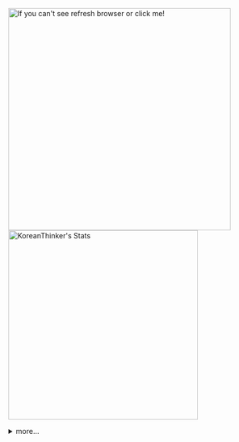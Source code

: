 <p  >
  <a target="_blank" href="https://github-readme-stats.vercel.app/api/wakatime?username=KoreanThinker&layout=compact&theme=dark&hide_border=true&langs_count=32" >
    <img width="440px"  src="https://github-readme-stats.vercel.app/api/wakatime?username=KoreanThinker&layout=compact&theme=dark&hide_border=true&langs_count=6" alt="If you can't see refresh browser or click me!" /> 
  </a>
    <img width="375px" src="https://github-readme-stats.vercel.app/api?username=KoreanThinker&theme=dark&hide_border=true&count_private=true" alt="KoreanThinker's Stats" />
</p>
<details>
<summary>more...</summary>
 
    
<!--START_SECTION:waka-->
**I'm a Night 🦉** 

```text
🌞 Morning    18 commits     ░░░░░░░░░░░░░░░░░░░░░░░░░   1.63% 
🌆 Daytime    381 commits    ████████░░░░░░░░░░░░░░░░░   34.54% 
🌃 Evening    611 commits    █████████████░░░░░░░░░░░░   55.39% 
🌙 Night      93 commits     ██░░░░░░░░░░░░░░░░░░░░░░░   8.43%

```
📅 **I'm Most Productive on Monday** 

```text
Monday       210 commits    ████░░░░░░░░░░░░░░░░░░░░░   19.04% 
Tuesday      171 commits    ████░░░░░░░░░░░░░░░░░░░░░   15.5% 
Wednesday    185 commits    ████░░░░░░░░░░░░░░░░░░░░░   16.77% 
Thursday     186 commits    ████░░░░░░░░░░░░░░░░░░░░░   16.86% 
Friday       147 commits    ███░░░░░░░░░░░░░░░░░░░░░░   13.33% 
Saturday     88 commits     ██░░░░░░░░░░░░░░░░░░░░░░░   7.98% 
Sunday       116 commits    ██░░░░░░░░░░░░░░░░░░░░░░░   10.52%

```


📊 **This Week I Spent My Time On** 

```text
⌚︎ Time Zone: Asia/Seoul

🐱‍💻 Projects: 
music-shorts             31 hrs 1 min        ███████████████████░░░░░░   78.12% 
FrontEnd                 3 hrs 42 mins       ██░░░░░░░░░░░░░░░░░░░░░░░   9.32% 
backend                  2 hrs               █░░░░░░░░░░░░░░░░░░░░░░░░   5.05% 
pires                    1 hr 1 min          ░░░░░░░░░░░░░░░░░░░░░░░░░   2.58% 
front                    57 mins             ░░░░░░░░░░░░░░░░░░░░░░░░░   2.42%

```


 Last Updated on 17/01/2022
<!--END_SECTION:waka-->
</details>
